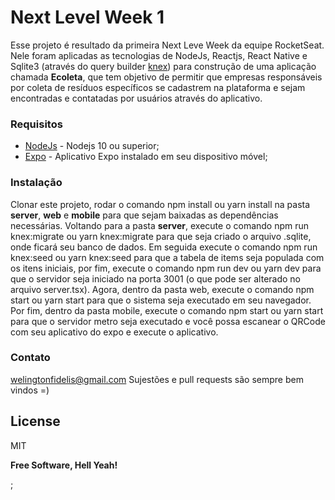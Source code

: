 # Next Level Week 1

Esse projeto é resultado da primeira Next Leve Week da equipe RocketSeat. Nele foram aplicadas as tecnologias de NodeJs, Reactjs, React Native e Sqlite3 (através do query builder [knex]) para construção de uma aplicação chamada **Ecoleta**, que tem objetivo de permitir que empresas responsáveis por coleta de resíduos específicos se cadastrem na plataforma e sejam encontradas e contatadas por usuários através do aplicativo. 

### Requisitos

* [NodeJs] - Nodejs 10 ou superior;
* [Expo] - Aplicativo Expo instalado em seu dispositivo móvel;

### Instalação

Clonar este projeto, rodar o comando npm install ou yarn install na pasta **server**, **web** e **mobile** para que sejam baixadas as dependências necessárias. Voltando para a pasta **server**, 
execute o comando npm run knex:migrate ou yarn knex:migrate para que seja criado o arquivo .sqlite, onde ficará seu banco de dados. Em seguida execute o comando npm run knex:seed ou yarn knex:seed para que a tabela de items seja populada com os itens iniciais, por fim, execute o comando npm run dev ou yarn dev para que o servidor seja iniciado na porta 3001 (o que pode ser alterado no arquivo server.tsx).
Agora, dentro da pasta web, execute o comando npm start ou yarn start para que o sistema seja executado em seu navegador.
Por fim, dentro da pasta mobile, execute o comando npm start ou yarn start para que o servidor metro seja executado e você possa escanear o QRCode com seu aplicativo do expo e execute o aplicativo.

### Contato
welingtonfidelis@gmail.com
Sujestões e pull requests são sempre bem vindos =) 

License
----

MIT

**Free Software, Hell Yeah!**

[//]: # (These are reference links used in the body of this note and get stripped out when the markdown processor does its job. There is no need to format nicely because it shouldn't be seen. Thanks SO - http://stackoverflow.com/questions/4823468/store-comments-in-markdown-syntax)

[Expo]: <https://expo.io/>
[NodeJs]: <https://nodejs.org/en/>
[knex]: <http://knexjs.org/>
[Sequelize]: <https://sequelize.org/>
[Postman]: <https://www.postman.com/downloads/>
[neste link]: <https://drive.google.com/open?id=1rk6cejuRqE5NdKsT3qaU5ge-b2jGpaKR>

;

